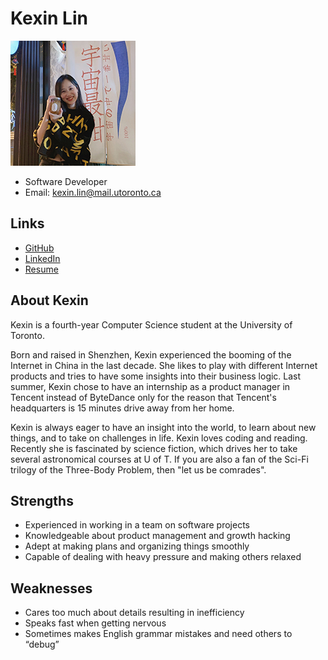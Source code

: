# Kexin Lin

![Kexin Lin Profile](./profile_pic/Kexin.jpg)

- Software Developer
- Email: kexin.lin@mail.utoronto.ca

## Links

- [GitHub](https://github.com/kexinlin)
- [LinkedIn](https://www.linkedin.com/in/linkexin/?locale=en_US)
- [Resume](https://resume.io/r/AISbA9rgY)

## About Kexin

Kexin is a fourth-year Computer Science student at the University of Toronto. 

Born and raised in Shenzhen, Kexin experienced the booming of the Internet in China in the last decade. She likes to play with different Internet products and tries to have some insights into their business logic. Last summer, Kexin chose to have an internship as a product manager in Tencent instead of ByteDance only for the reason that Tencent's headquarters is 15 minutes drive away from her home. 

Kexin is always eager to have an insight into the world, to learn about new things, and to take on challenges in life. Kexin loves coding and reading. Recently she is fascinated by science fiction, which drives her to take several astronomical courses at U of T. If you are also a fan of the Sci-Fi trilogy of the Three-Body Problem, then "let us be comrades".

## Strengths

- Experienced in working in a team on software projects
- Knowledgeable about product management and growth hacking 
- Adept at making plans and organizing things smoothly
- Capable of dealing with heavy pressure and making others relaxed

## Weaknesses

- Cares too much about details resulting in inefficiency 
- Speaks fast when getting nervous
- Sometimes makes English grammar mistakes and need others to “debug”

